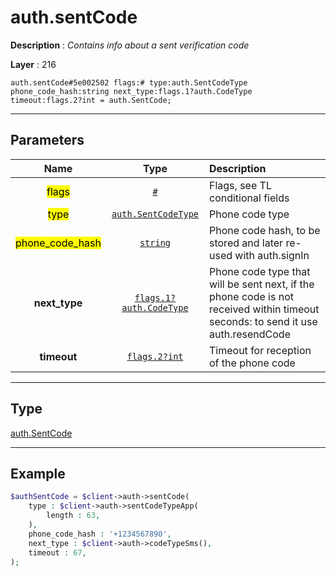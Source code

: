 # auth.sentCode

**Description** : *Contains info about a sent verification code*

**Layer** : 216

```tl
auth.sentCode#5e002502 flags:# type:auth.SentCodeType phone_code_hash:string next_type:flags.1?auth.CodeType timeout:flags.2?int = auth.SentCode;
```

---

## Parameters

| Name | Type | Description |
| :---: | :---: | :--- |
| <mark>flags</mark> | [`#`](type/#) | Flags, see TL conditional fields |
| <mark>type</mark> | [`auth.SentCodeType`](type/auth.SentCodeType) | Phone code type |
| <mark>phone_code_hash</mark> | [`string`](type/string) | Phone code hash, to be stored and later re-used with auth.signIn |
| **next_type** | [`flags.1?auth.CodeType`](type/auth.CodeType) | Phone code type that will be sent next, if the phone code is not received within timeout seconds: to send it use auth.resendCode |
| **timeout** | [`flags.2?int`](type/int) | Timeout for reception of the phone code |

---

## Type

[auth.SentCode](type/auth.SentCode)

---

## Example

```php
$authSentCode = $client->auth->sentCode(
	type : $client->auth->sentCodeTypeApp(
		length : 63,
	),
	phone_code_hash : '+1234567890',
	next_type : $client->auth->codeTypeSms(),
	timeout : 67,
);
```
